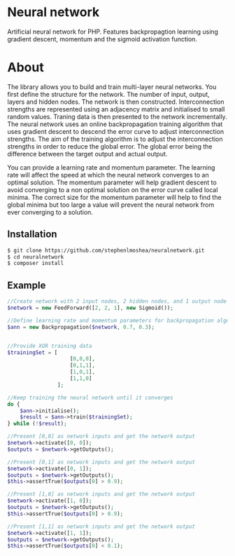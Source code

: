# Neural network
Artificial neural network for PHP. Features backpropagtion learning using gradient descent, momentum and the sigmoid activation function.

# About
The library allows you to build and train multi-layer neural networks. You first define the structure for the network. The number of input, output, layers and hidden nodes. The network is then constructed. Interconnection strengths are represented using an adjacency matrix and initialised to small random values.  Traning data is then presented to the network incrementally. The neural network uses an online backpropagation training algorithm that uses gradient descent to descend the error curve to adjust interconnection strengths. The aim of the training algorithm is to adjust the interconnection strengths in order to reduce the global error. The global error being the difference between the target output and actual output. 

You can provide a learning rate and momentum parameter.  The learning rate will affect the speed at which the neural network converges to an optimal solution. The momentum parameter will help gradient descent to avoid converging to a non optimal solution on the error curve called local minima.  The correct size for the momentum parameter will help to find the global minima but too large a value will prevent the neural network from ever converging to a solution.

## Installation
```bash
$ git clone https://github.com/stephenlmoshea/neuralnetwork.git
$ cd neuralnetwork
$ composer install
```
## Example

```php
//Create network with 2 input nodes, 2 hidden nodes, and 1 output node
$network = new FeedForward([2, 2, 1], new Sigmoid());

//Define learning rate and momentum parameters for backpropagation algorithm
$ann = new Backpropagation($network, 0.7, 0.3);


//Provide XOR training data
$trainingSet = [
                    [0,0,0],
                    [0,1,1],
                    [1,0,1],
                    [1,1,0]
                ];

//Keep training the neural network until it converges
do {
    $ann->initialise();
    $result = $ann->train($trainingSet);
} while (!$result);

//Present [0,0] as network inputs and get the network output
$network->activate([0, 0]);
$outputs = $network->getOutputs();

//Present [0,1] as network inputs and get the network output
$network->activate([0, 1]);
$outputs = $network->getOutputs();
$this->assertTrue($outputs[0] > 0.9);

//Present [1,0] as network inputs and get the network output 
$network->activate([1, 0]);
$outputs = $network->getOutputs();
$this->assertTrue($outputs[0] > 0.9);

//Present [1,1] as network inputs and get the network output
$network->activate([1, 1]);
$outputs = $network->getOutputs();
$this->assertTrue($outputs[0] < 0.1);
```